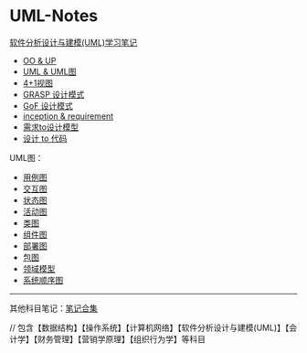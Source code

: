# UML-Notes
[软件分析设计与建模(UML)学习笔记](https://mortimer-workspace.notion.site/81801d1765bd46cb875369b5f4f4e0b1?v=46e233240e3e42c8875a9d23f53d3f6e&pvs=4)

* [OO & UP](https://mortimer-workspace.notion.site/OO-UP-d54db3ffd5f444c5ac6eda529fbccb2f?pvs=4)
* [UML & UML图](https://mortimer-workspace.notion.site/UML-UML-5bff355bac824a69866b38be3a69a24d?pvs=4)
* [4+1视图](https://mortimer-workspace.notion.site/4-1-6bdc0b36b44a4e1e98e6b4a3027478fc?pvs=4)
* [GRASP 设计模式](https://mortimer-workspace.notion.site/GRASP-418e5df2c4e247a0b84109b574312ba2?pvs=4)
* [GoF 设计模式](https://mortimer-workspace.notion.site/GoF-c6f2920ea5b54d49962a39b84dcbce0e?pvs=4)
* [inception & requirement](https://mortimer-workspace.notion.site/inception-requirement-5bd4bfaf6eb34160a98e26d1480ac35d?pvs=4)
* [需求to设计模型](https://mortimer-workspace.notion.site/to-3cdeaa510b5a4b65b494b32c950e53b1?pvs=4)
* [设计 to 代码](https://mortimer-workspace.notion.site/to-d8a7c66156c147a9a9eac159fb1da662?pvs=4)

UML图：
* [用例图](https://mortimer-workspace.notion.site/799552036a8d4aa49ac370eafa11dea1?pvs=4)
* [交互图](https://mortimer-workspace.notion.site/9ec475bb1dfb4744adaf5cb68b2c1b97?pvs=4)
* [状态图](https://mortimer-workspace.notion.site/d38bc12649ed4fa4aed5988784d3c535?pvs=4)
* [活动图](https://mortimer-workspace.notion.site/70a67ce43dc342979ff020bf21f580d7?pvs=4)
* [类图](https://mortimer-workspace.notion.site/521a7acc1b4446a6a6a3052f48afcdb6?pvs=4)
* [组件图](https://mortimer-workspace.notion.site/19e796020bb544ee89ab8db9841669f9?pvs=4)
* [部署图](https://mortimer-workspace.notion.site/aec9546fba544f039ee114eecfcb4b8c?pvs=4)
* [包图](https://mortimer-workspace.notion.site/33b03a477dee46119a25ee1474b66b2b?pvs=4)
* [领域模型](https://mortimer-workspace.notion.site/807bed297efb430494a0ace2dcadd371?pvs=4)
* [系统顺序图](https://mortimer-workspace.notion.site/SSD-ed838bad2e27431d92a26a5fbcb3e9cf?pvs=4)

---

其他科目笔记：[笔记合集](https://mortimer-workspace.notion.site/5973720904a44feabf3fd1683c018777?v=c9e665fc020c4f43bb9b1b476983f1bf&pvs=4)

// 包含【数据结构】【操作系统】【计算机网络】【软件分析设计与建模(UML)】【会计学】【财务管理】【营销学原理】【组织行为学】等科目
